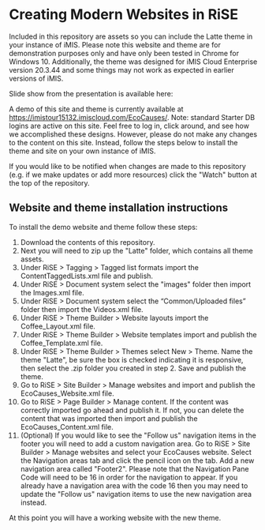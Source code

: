 # Creating Modern Websites in RiSE

Included in this repository are assets so you can include the Latte theme in your instance of iMIS. Please note this website and theme are for demonstration purposes only and have only been tested in Chrome for Windows 10. Additionally, the theme was designed for iMIS Cloud Enterprise version 20.3.44 and some things may not work as expected in earlier versions of iMIS.

Slide show from the presentation is available here: 

A demo of this site and theme is currently available at https://imistour15132.imiscloud.com/EcoCauses/.
Note: standard Starter DB logins are active on this site. Feel free to log in, click around, and see how we accomplished these designs. However, please do not make any changes to the content on this site. Instead, follow the steps below to install the theme and site on your own instance of iMIS.

If you would like to be notified when changes are made to this repository (e.g. if we make updates or add more resources) click the "Watch" button at the top of the repository.

## Website and theme installation instructions

To install the demo website and theme follow these steps:
1. Download the contents of this repository.
2. Next you will need to zip up the "Latte" folder, which contains all theme assets.
3. Under RiSE > Tagging > Tagged list formats import the ContentTaggedLists.xml file and publish.
4. Under RiSE > Document system select the "images" folder then import the Images.xml file.
5. Under RiSE > Document system select the “Common/Uploaded files” folder then import the Videos.xml file.
6. Under RiSE > Theme Builder > Website layouts import the Coffee_Layout.xml file.
7. Under RiSE > Theme Builder > Website templates import and publish the Coffee_Template.xml file.
8. Under RiSE > Theme Builder > Themes select New > Theme. Name the theme "Latte", be sure the box is checked indicating it is responsive, then select the .zip folder you created in step 2. Save and publish the theme.
9. Go to RiSE > Site Builder > Manage websites and import and publish the EcoCauses_Website.xml file.
10. Go to RiSE > Page Builder > Manage content. If the content was correctly imported go ahead and publish it. If not, you can delete the content that was imported then import and publish the EcoCauses_Content.xml file.
11. (Optional) If you would like to see the "Follow us" navigation items in the footer you will need to add a custom navigation area. Go to RiSE > Site Builder > Manage websites and select your EcoCauses website. Select the Navigation areas tab and click the pencil icon on the tab. Add a new navigation area called "Footer2". Please note that the Navigation Pane Code will need to be 16 in order for the navigation to appear. If you already have a navigation area with the code 16 then you may need to update the "Follow us" navigation items to use the new navigation area instead.

At this point you will have a working website with the new theme.
